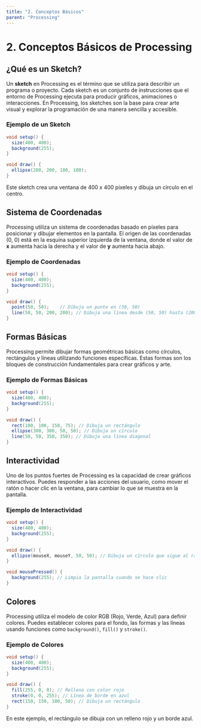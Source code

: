 ```yaml
---
title: "2. Conceptos Básicos"
parent: "Processing"
---
```



# 2. Conceptos Básicos de Processing

## ¿Qué es un Sketch?
Un **sketch** en Processing es el término que se utiliza para describir un programa o proyecto. Cada sketch es un conjunto de instrucciones que el entorno de Processing ejecuta para producir gráficos, animaciones o interacciones. En Processing, los sketches son la base para crear arte visual y explorar la programación de una manera sencilla y accesible.

### Ejemplo de un Sketch
```java
void setup() {
  size(400, 400);
  background(255);
}

void draw() {
  ellipse(200, 200, 100, 100);
}
```
Este sketch crea una ventana de 400 x 400 píxeles y dibuja un círculo en el centro.

## Sistema de Coordenadas
Processing utiliza un sistema de coordenadas basado en píxeles para posicionar y dibujar elementos en la pantalla. El origen de las coordenadas (0, 0) está en la esquina superior izquierda de la ventana, donde el valor de **x** aumenta hacia la derecha y el valor de **y** aumenta hacia abajo.

### Ejemplo de Coordenadas
```java
void setup() {
  size(400, 400);
  background(255);
}

void draw() {
  point(50, 50);    // Dibuja un punto en (50, 50)
  line(50, 50, 200, 200); // Dibuja una línea desde (50, 50) hasta (200, 200)
}
```

## Formas Básicas
Processing permite dibujar formas geométricas básicas como círculos, rectángulos y líneas utilizando funciones específicas. Estas formas son los bloques de construcción fundamentales para crear gráficos y arte.

### Ejemplo de Formas Básicas
```java
void setup() {
  size(400, 400);
  background(255);
}

void draw() {
  rect(100, 100, 150, 75); // Dibuja un rectángulo
  ellipse(300, 300, 50, 50); // Dibuja un círculo
  line(50, 50, 350, 350); // Dibuja una línea diagonal
}
```

## Interactividad
Uno de los puntos fuertes de Processing es la capacidad de crear gráficos interactivos. Puedes responder a las acciones del usuario, como mover el ratón o hacer clic en la ventana, para cambiar lo que se muestra en la pantalla.

### Ejemplo de Interactividad
```java
void setup() {
  size(400, 400);
  background(255);
}

void draw() {
  ellipse(mouseX, mouseY, 50, 50); // Dibuja un círculo que sigue al ratón
}

void mousePressed() {
  background(255); // Limpia la pantalla cuando se hace clic
}
```

## Colores
Processing utiliza el modelo de color RGB (Rojo, Verde, Azul) para definir colores. Puedes establecer colores para el fondo, las formas y las líneas usando funciones como `background()`, `fill()` y `stroke()`.

### Ejemplo de Colores
```java
void setup() {
  size(400, 400);
  background(255);
}

void draw() {
  fill(255, 0, 0); // Rellena con color rojo
  stroke(0, 0, 255); // Línea de borde en azul
  rect(150, 150, 100, 50); // Dibuja un rectángulo
}
```
En este ejemplo, el rectángulo se dibuja con un relleno rojo y un borde azul.
